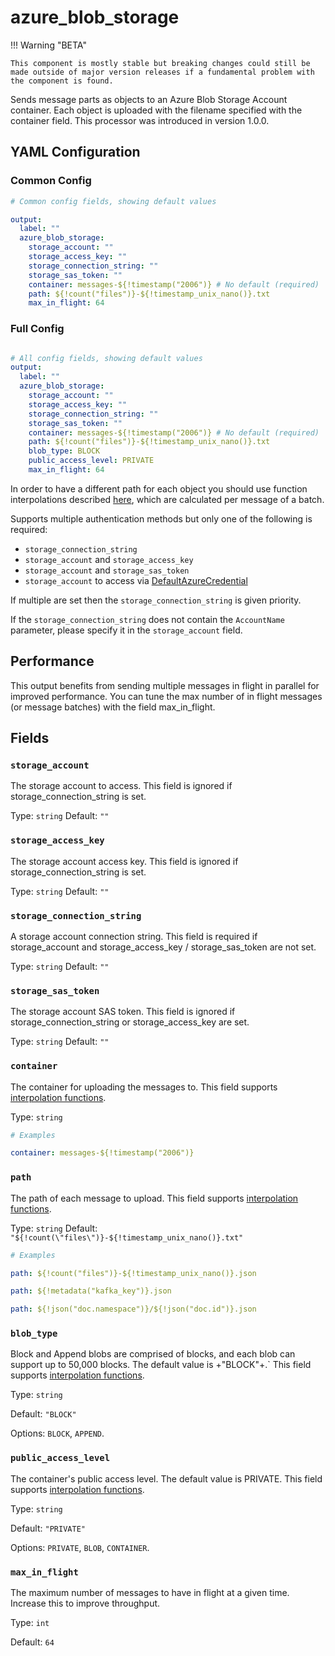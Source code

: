 # azure_blob_storage

!!! Warning "BETA"

    This component is mostly stable but breaking changes could still be made outside of major version releases if a fundamental problem with the component is found.

Sends message parts as objects to an Azure Blob Storage Account container. Each object is uploaded with the filename specified with the container field. This processor was introduced in version 1.0.0.

## YAML Configuration

### **Common Config**
```yaml
# Common config fields, showing default values

output:
  label: ""
  azure_blob_storage:
    storage_account: ""
    storage_access_key: ""
    storage_connection_string: ""
    storage_sas_token: ""
    container: messages-${!timestamp("2006")} # No default (required)
    path: ${!count("files")}-${!timestamp_unix_nano()}.txt
    max_in_flight: 64
```

### **Full Config**

```yaml

# All config fields, showing default values
output:
  label: ""
  azure_blob_storage:
    storage_account: ""
    storage_access_key: ""
    storage_connection_string: ""
    storage_sas_token: ""
    container: messages-${!timestamp("2006")} # No default (required)
    path: ${!count("files")}-${!timestamp_unix_nano()}.txt
    blob_type: BLOCK
    public_access_level: PRIVATE
    max_in_flight: 64


```

In order to have a different path for each object you should use function interpolations described [here](/resources/stacks/bento/configurations/interpolation/), which are calculated per message of a batch.

Supports multiple authentication methods but only one of the following is required:

- `storage_connection_string`
- `storage_account` and `storage_access_key`
- `storage_account` and `storage_sas_token`
- `storage_account` to access via [DefaultAzureCredential](https://pkg.go.dev/github.com/Azure/azure-sdk-for-go/sdk/azidentity#DefaultAzureCredential)

If multiple are set then the `storage_connection_string` is given priority.

If the `storage_connection_string` does not contain the `AccountName` parameter, please specify it in the `storage_account` field.

## Performance

This output benefits from sending multiple messages in flight in parallel for improved performance. You can tune the max number of in flight messages (or message batches) with the field max_in_flight.

## Fields

### **`storage_account`**

The storage account to access. This field is ignored if storage_connection_string is set.

Type: `string`
Default: `""`

### **`storage_access_key`**

The storage account access key. This field is ignored if storage_connection_string is set.

Type: `string`
Default: `""`

### **`storage_connection_string`**

A storage account connection string. This field is required if storage_account and storage_access_key / storage_sas_token are not set.

Type: `string`
Default: `""`

### **`storage_sas_token`**

The storage account SAS token. This field is ignored if storage_connection_string or storage_access_key are set.

Type: `string`
Default: `""`

### **`container`**
The container for uploading the messages to. This field supports [interpolation functions](/resources/stacks/bento/configurations/interpolation/#bloblang-queries).

Type: `string`

```yaml
# Examples

container: messages-${!timestamp("2006")}
```

### **`path`**

The path of each message to upload. This field supports [interpolation functions](/resources/stacks/bento/configurations/interpolation/#bloblang-queries).

Type: `string`
Default: `"${!count(\"files\")}-${!timestamp_unix_nano()}.txt"`

```yaml
# Examples

path: ${!count("files")}-${!timestamp_unix_nano()}.json

path: ${!metadata("kafka_key")}.json

path: ${!json("doc.namespace")}/${!json("doc.id")}.json
```


### **`blob_type`**

Block and Append blobs are comprised of blocks, and each blob can support up to 50,000 blocks. The default value is +"BLOCK"+.` This field supports [interpolation functions](/resources/stacks/bento/configurations/interpolation/#bloblang-queries).

Type: `string`

Default: `"BLOCK"`

Options: `BLOCK`, `APPEND`.

### **`public_access_level`**

The container's public access level. The default value is PRIVATE. This field supports [interpolation functions](/resources/stacks/bento/configurations/interpolation/#bloblang-queries).

Type: `string`

Default: `"PRIVATE"`

Options: `PRIVATE`, `BLOB`, `CONTAINER`.

### **`max_in_flight`**

The maximum number of messages to have in flight at a given time. Increase this to improve throughput.

Type: `int`

Default: `64`